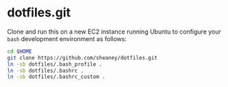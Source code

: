 dotfiles.git
============
Clone and run this on a new EC2 instance running Ubuntu to
configure your `bash` development environment as follows:

```sh
cd $HOME
git clone https://github.com/sheaney/dotfiles.git
ln -sb dotfiles/.bash_profile .
ln -sb dotfiles/.bashrc .
ln -sb dotfiles/.bashrc_custom .
```
